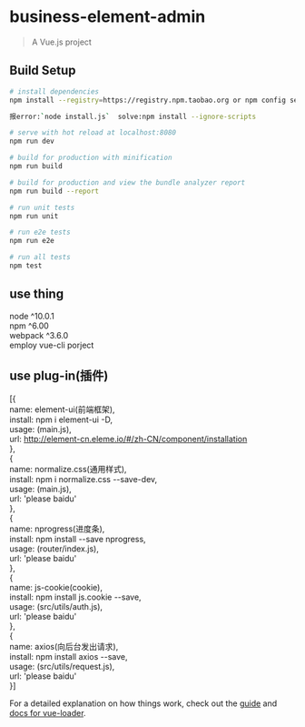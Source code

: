 # business-element-admin

> A Vue.js project

## Build Setup

``` bash
# install dependencies
npm install --registry=https://registry.npm.taobao.org or npm config set registry https://registry.npm.taobao.org then npm install

报error:`node install.js`  solve:npm install --ignore-scripts

# serve with hot reload at localhost:8080
npm run dev

# build for production with minification
npm run build

# build for production and view the bundle analyzer report
npm run build --report

# run unit tests
npm run unit

# run e2e tests
npm run e2e

# run all tests
npm test
```
## use thing
node ^10.0.1<br/>
npm ^6.00<br/>
webpack ^3.6.0<br/>
employ vue-cli porject

## use plug-in(插件)
[{<br/>
 name: element-ui(前端框架),<br/>
 install: npm i element-ui -D,<br/>
 usage: (main.js),<br/>
 url: http://element-cn.eleme.io/#/zh-CN/component/installation<br/>
},<br/>
{<br/>
 name: normalize.css(通用样式),<br/>
 install: npm i normalize.css --save-dev,<br/>
 usage: (main.js),<br/>
 url: 'please baidu'<br/>
},<br/>
{<br/>
 name: nprogress(进度条),<br/>
 install: npm install --save nprogress,<br/>
 usage: (router/index.js),<br/>
 url: 'please baidu'<br/>
},<br/>
{<br/>
 name: js-cookie(cookie),<br/>
 install: npm install js.cookie --save,<br/>
 usage: (src/utils/auth.js),<br/>
 url: 'please baidu'<br/>
},<br/>
{<br/>
 name: axios(向后台发出请求),<br/>
 install: npm install axios --save,<br/>
 usage: (src/utils/request.js),<br/>
 url: 'please baidu'<br/>
}]


For a detailed explanation on how things work, check out the [guide](http://vuejs-templates.github.io/webpack/) and [docs for vue-loader](http://vuejs.github.io/vue-loader).


